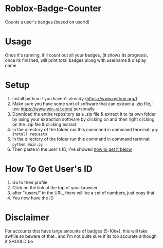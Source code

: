 # Roblox-Badge-Counter
Counts a user's badges (based on userid)

# Usage

Once it's running, it'll count out all your badges, (it shows its progress), once its finished, will print total badges along with username & display name

# Setup
1. Install python if you haven't already (https://www.python.org/)
2. Make sure you have some sort of software that can extract a .zip file, I use https://www.win-rar.com/ personally
3. Download the entire repository as a .zip file & extract it to its own folder by using your extraction software by clicking on and then right clicking on the .zip file & clicking extract
4. In the directory of the folder run this command in command terminal: `pip install requests`
7. In the directory of the folder run this command in command terminal: `python main.py`
8. Then paste in the user's ID, I've showed [how to get it below](##how-to-get-userid)

# How To Get User's ID
1. Go to their profile
2. Click on the link at the top of your browser
3. after "/users/" in the URL, there will be a set of numbers, just copy that
4. You now have the ID

# Disclaimer

For accounts that have large amounts of badges (5-10k+), this will take awhile so beware of that.. and I'm not quite sure if its too accurate although it SHOULD be
